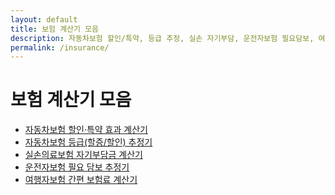 ```yaml
---
layout: default
title: 보험 계산기 모음
description: 자동차보험 할인/특약, 등급 추정, 실손 자기부담, 운전자보험 필요담보, 여행자보험 간편 계산.
permalink: /insurance/
---
```


# 보험 계산기 모음
<ul>
  <li><a href="/insurance/auto-discount/">자동차보험 할인·특약 효과 계산기</a></li>
  <li><a href="/insurance/auto-grade/">자동차보험 등급(할증/할인) 추정기</a></li>
  <li><a href="/insurance/health-copay/">실손의료보험 자기부담금 계산기</a></li>
  <li><a href="/insurance/driver-coverage/">운전자보험 필요 담보 추정기</a></li>
  <li><a href="/insurance/travel/">여행자보험 간편 보험료 계산기</a></li>
</ul>
<br><br><br>

<div class="ad-box">
  <ins class="adsbygoogle"
       style="display:block"
       data-ad-client="ca-pub-3758454239921831"
       data-ad-slot="1398373115"
       data-ad-format="auto"
       data-full-width-responsive="true"></ins>
  <script>
       (adsbygoogle = window.adsbygoogle || []).push({});
  </script>
</div>

<script type="application/ld+json">
{
  "@context":"https://schema.org","@type":"BreadcrumbList",
  "itemListElement":[
    {"@type":"ListItem","position":1,"name":"보험 계산기 모음","item":"https://calculator.khaistory.com/insurance/"}
  ]
}
</script>
<script type="application/ld+json">
{
  "@context":"https://schema.org","@type":"FAQPage",
  "mainEntity":[
    {"@type":"Question","name":"자동차보험 할인은 어떻게 적용되나요?","acceptedAnswer":{"@type":"Answer","text":"여러 할인율을 연쇄 곱 방식으로 적용해 보수적으로 추정합니다."}},
    {"@type":"Question","name":"실손 계산 결과가 실제와 달라요.","acceptedAnswer":{"@type":"Answer","text":"약관/특약/비급여 구분에 따라 실지급액이 달라질 수 있어 안내용으로 제공됩니다."}}
  ]
}
</script>
